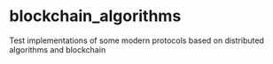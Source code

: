 # blockchain_algorithms
 Test implementations of some modern protocols based on distributed algorithms and blockchain 
